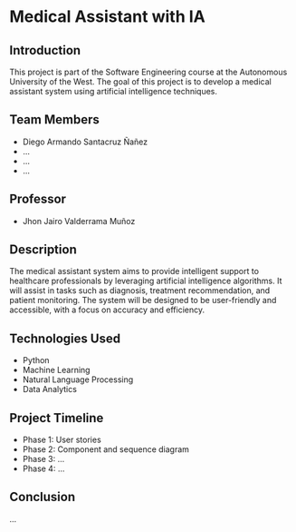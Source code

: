 # Medical Assistant with IA

## Introduction
This project is part of the Software Engineering course at the Autonomous University of the West. The goal of this project is to develop a medical assistant system using artificial intelligence techniques.

## Team Members
- Diego Armando Santacruz Ñañez
- ...
- ...
- ...

## Professor
- Jhon Jairo Valderrama Muñoz

## Description
The medical assistant system aims to provide intelligent support to healthcare professionals by leveraging artificial intelligence algorithms. It will assist in tasks such as diagnosis, treatment recommendation, and patient monitoring. The system will be designed to be user-friendly and accessible, with a focus on accuracy and efficiency.

## Technologies Used
- Python
- Machine Learning
- Natural Language Processing
- Data Analytics

## Project Timeline
- Phase 1: User stories
- Phase 2: Component and sequence diagram
- Phase 3: ...
- Phase 4: ...

## Conclusion
...
